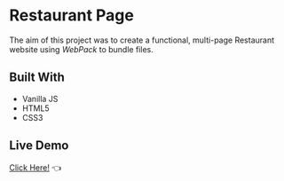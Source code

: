 # Restaurant Page

The aim of this project was to create a functional, multi-page Restaurant website using *WebPack* to bundle files.

## Built With

- Vanilla JS
- HTML5
- CSS3

## Live Demo
[Click Here!](https://elliot-akande.github.io/noughts-and-crosses/) :point_left:
  
  

